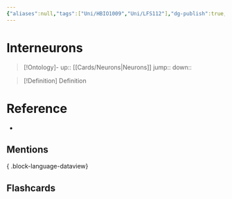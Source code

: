 ```yaml
---
{"aliases":null,"tags":["Uni/HBIO1009","Uni/LFS112"],"dg-publish":true,"permalink":"/cards/interneurons/","dgPassFrontmatter":true}
---
```


# Interneurons

> [!Ontology]-
> up:: [[Cards/Neurons\|Neurons]]
> jump::
> down:: 

> [!Definition] Definition

# Reference

- 

## Mentions


{ .block-language-dataview}

## Flashcards